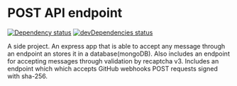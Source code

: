 # POST API endpoint

[![Dependency status](https://david-dm.org/humble-barnacle001/POST-API-endpoint/status.svg)](https://david-dm.org/humble-barnacle001/POST-API-endpoint) [![devDependencies status](https://david-dm.org/humble-barnacle001/POST-API-endpoint/dev-status.svg)](https://david-dm.org/humble-barnacle001/POST-API-endpoint?type=dev)

A side project. An express app that is able to accept any message through an endpoint an stores it in a database(mongoDB). Also includes an endpoint for accepting messages through validation by recaptcha v3. Includes an endpoint which which accepts GitHub webhooks POST requests signed with sha-256.
